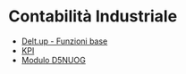 # Contabilità Industriale
- [Delt.up - Funzioni base](Sorgenti/DOC/TA/B£AMO/D5BASE.md)
- [KPI](Sorgenti/DOC/TA/B£AMO/D5GKPI.md)
- [Modulo D5NUOG](Sorgenti/DOC/TA/B£AMO/D5NUOG.md)
